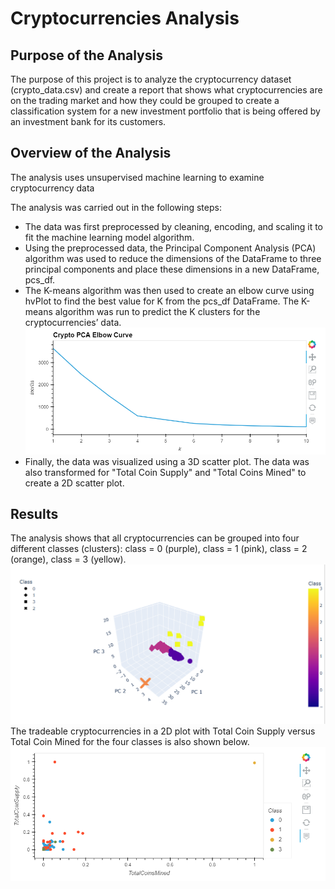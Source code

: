 
# Cryptocurrencies Analysis

## Purpose of the Analysis
The purpose of this project is to analyze the cryptocurrency dataset (crypto_data.csv) and create a report that shows what cryptocurrencies are on the trading market and how they could be grouped to create a classification system for a new investment portfolio that is being offered by an investment bank for its customers.

## Overview of the Analysis
The analysis uses unsupervised machine learning to examine cryptocurrency data

The analysis was carried out in the following steps:
* The data was first preprocessed by cleaning, encoding, and scaling it to fit the machine learning model algorithm. 
* Using the preprocessed data, the Principal Component Analysis (PCA) algorithm was used to reduce the dimensions of the DataFrame to three principal components and place these dimensions in a new DataFrame, pcs_df.
* The K-means algorithm was then used to create an elbow curve using hvPlot to find the best value for K from the pcs_df DataFrame. The K-means algorithm was run to predict the K clusters for the cryptocurrencies’ data.
![Elbow Curve](Images/Elbow_Curve.png)
* Finally, the data was visualized using a 3D scatter plot. The data was also transformed for "Total Coin Supply" and "Total Coins Mined" to create a 2D scatter plot.


## Results

The analysis shows that all cryptocurrencies can be grouped into four different classes (clusters): class = 0 (purple),  class = 1 (pink), class = 2 (orange), class = 3 (yellow).
![3D Scatter Plot](Images/Cluster_3D.png)
The tradeable cryptocurrencies in a 2D plot with Total Coin Supply versus Total Coin Mined for the four classes is also shown below.
![2D Scaled plot](Images/Coin_supply_Coin_mined.png)